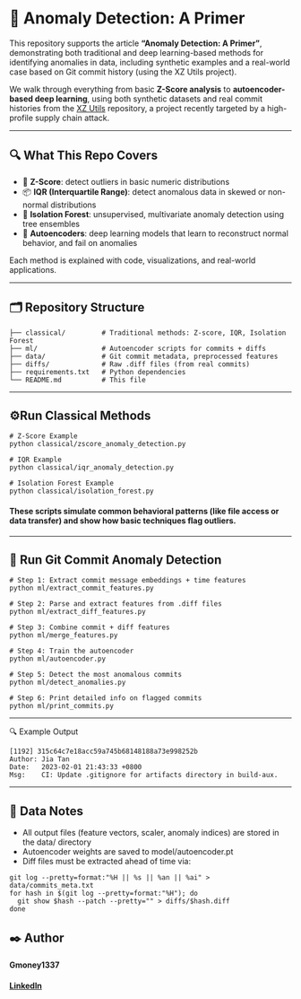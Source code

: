 # 🧠 Anomaly Detection: A Primer

This repository supports the article **“Anomaly Detection: A Primer”**, demonstrating both traditional and deep learning-based methods for identifying anomalies in data, including synthetic examples and a real-world case based on Git commit history (using the XZ Utils project).

We walk through everything from basic **Z-Score analysis** to **autoencoder-based deep learning**, using both synthetic datasets and real commit histories from the [XZ Utils](https://tukaani.org/xz-backdoor/) repository, a project recently targeted by a high-profile supply chain attack.

---

## 🔍 What This Repo Covers

- 📏 **Z-Score**: detect outliers in basic numeric distributions  
- 📦 **IQR (Interquartile Range)**: detect anomalous data in skewed or non-normal distributions  
- 🌲 **Isolation Forest**: unsupervised, multivariate anomaly detection using tree ensembles  
- 🤖 **Autoencoders**: deep learning models that learn to reconstruct normal behavior, and fail on anomalies

Each method is explained with code, visualizations, and real-world applications.

---

## 🗂️ Repository Structure
```text
├── classical/         # Traditional methods: Z-score, IQR, Isolation Forest
├── ml/                # Autoencoder scripts for commits + diffs
├── data/              # Git commit metadata, preprocessed features
├── diffs/             # Raw .diff files (from real commits)
├── requirements.txt   # Python dependencies
└── README.md          # This file
```
---
## ⚙️Run Classical Methods
```text
# Z-Score Example
python classical/zscore_anomaly_detection.py

# IQR Example
python classical/iqr_anomaly_detection.py

# Isolation Forest Example
python classical/isolation_forest.py
```
#### These scripts simulate common behavioral patterns (like file access or data transfer) and show how basic techniques flag outliers.
---
## 🤖 Run Git Commit Anomaly Detection
```text
# Step 1: Extract commit message embeddings + time features
python ml/extract_commit_features.py

# Step 2: Parse and extract features from .diff files
python ml/extract_diff_features.py

# Step 3: Combine commit + diff features
python ml/merge_features.py

# Step 4: Train the autoencoder
python ml/autoencoder.py

# Step 5: Detect the most anomalous commits
python ml/detect_anomalies.py

# Step 6: Print detailed info on flagged commits
python ml/print_commits.py
```
---
🔍 Example Output
```text
[1192] 315c64c7e18acc59a745b68148188a73e998252b
Author: Jia Tan
Date:   2023-02-01 21:43:33 +0800
Msg:    CI: Update .gitignore for artifacts directory in build-aux.
```
---
## 📁 Data Notes
* All output files (feature vectors, scaler, anomaly indices) are stored in the data/ directory
* Autoencoder weights are saved to model/autoencoder.pt
* Diff files must be extracted ahead of time via:
```text
git log --pretty=format:"%H || %s || %an || %ai" > data/commits_meta.txt
for hash in $(git log --pretty=format:"%H"); do
  git show $hash --patch --pretty="" > diffs/$hash.diff
done
```

## ✒️ Author
#### Gmoney1337
#### [LinkedIn](https://www.linkedin.com/in/galenyanofsky/)

